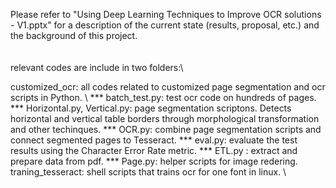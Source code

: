 Please refer to "Using Deep Learning Techniques to Improve OCR solutions - V1.pptx" for a description of the current state (results, proposal, etc.) and the background of this project.\
\
\
relevant codes are include in two folders:\

customized_ocr: all codes related to customized page segmentation and ocr scripts in Python. \ 
*** batch_test.py: test ocr code on hundreds of pages.
*** Horizontal.py, Vertical.py: page segmentation scriptons. Detects horizontal and vertical table borders through morphological transformation and other techinques. 
*** OCR.py: combine page segmentation scripts and connect segmented pages to Tesseract. 
*** eval.py: evaluate the test results using the Character Error Rate metric.
*** ETL.py : extract and prepare data from pdf. 
*** Page.py: helper scripts for image redering. 
traning_tesseract: shell scripts that trains ocr for one font in linux. \

